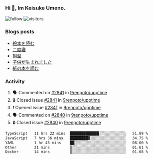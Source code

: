 ### Hi 👋, Im Keisuke Umeno.

<!--
**9renpoto/9renpoto** is a ✨ _special_ ✨ repository because its `README.md` (this file) appears on your GitHub profile.

Here are some ideas to get you started:

- 🔭 I’m currently working on ...
- 🌱 I’m currently learning ...
- 👯 I’m looking to collaborate on ...
- 🤔 I’m looking for help with ...
- 💬 Ask me about ...
- 📫 How to reach me: ...
- 😄 Pronouns: ...
- ⚡ Fun fact: ...
-->

![follow](https://img.shields.io/github/followers/9renpoto?label=Follow&style=social)
![visitors](https://komarev.com/ghpvc/?username=9renpoto&label=Profile%20views&color=0e75b6&style=flat)

### Blogs posts

<!-- BLOG-POST-LIST:START -->
- [絵本を読む](https://9renpoto.win/entry/2024/07/26/picture_book)
- [二度寝](https://9renpoto.win/entry/2024/07/18/going_back_to_sleep)
- [朝型](https://9renpoto.win/entry/2024/05/29/im-an-early)
- [子供が生まれました](https://9renpoto.win/entry/2024/04/18/hello-world)
- [紙の本を読む](https://9renpoto.win/entry/2024/02/25/reading-papar-book)
<!-- BLOG-POST-LIST:END -->

### Activity

<!--START_SECTION:activity-->
1. 🗣 Commented on [#2841](https://github.com/9renpoto/upptime/issues/2841#issuecomment-2255444629) in [9renpoto/upptime](https://github.com/9renpoto/upptime)
2. 🔒 Closed issue [#2841](https://github.com/9renpoto/upptime/issues/2841) in [9renpoto/upptime](https://github.com/9renpoto/upptime)
3. ❗ Opened issue [#2841](https://github.com/9renpoto/upptime/issues/2841) in [9renpoto/upptime](https://github.com/9renpoto/upptime)
4. 🗣 Commented on [#2840](https://github.com/9renpoto/upptime/issues/2840#issuecomment-2255397577) in [9renpoto/upptime](https://github.com/9renpoto/upptime)
5. 🔒 Closed issue [#2840](https://github.com/9renpoto/upptime/issues/2840) in [9renpoto/upptime](https://github.com/9renpoto/upptime)
<!--END_SECTION:activity-->

<!--START_SECTION:waka-->

```txt
TypeScript   11 hrs 22 mins  █████████████░░░░░░░░░░░░   51.89 %
JavaScript   7 hrs 36 mins   ████████▓░░░░░░░░░░░░░░░░   34.75 %
YAML         1 hr 45 mins    ██░░░░░░░░░░░░░░░░░░░░░░░   08.00 %
Other        21 mins         ▒░░░░░░░░░░░░░░░░░░░░░░░░   01.61 %
Docker       14 mins         ▒░░░░░░░░░░░░░░░░░░░░░░░░   01.08 %
```

<!--END_SECTION:waka-->
